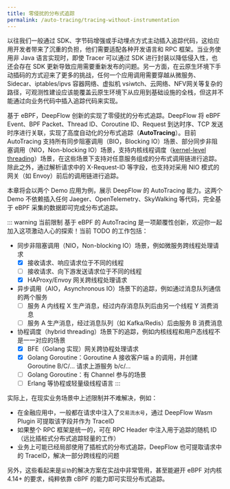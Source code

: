 ```yaml
---
title: 零侵扰的分布式追踪
permalink: /auto-tracing/tracing-without-instrumentation
---
```


以往我们一般通过 SDK、字节码增强或手动埋点方式主动插入追踪代码，这给应用开发者带来了沉重的负担，他们需要适配各种开发语言和 RPC 框架。当业务使用非 Java 语言实现时，即使 Tracer 可以通过 SDK 进行封装以降低侵入性，也还会存在 SDK 更新导致应用需要重新发布的问题。另一方面，在云原生环境下手动插码的方式迎来了更多的挑战，任何一个应用调用需要穿越从微服务、Sidecar、iptables/ipvs 容器网络、虚拟机 vsiwtch、云网络、NFV网关等复杂的路径，可观测性建设应该能覆盖云原生环境下从应用到基础设施的全栈，但这并不能通过向业务代码中插入追踪代码来实现。

基于 eBPF，DeepFlow 创新的实现了零侵扰的分布式追踪。DeepFlow 将 eBPF Event、BPF Packet、Thread ID、Coroutine ID、Request 到达时序、TCP 发送时序进行关联，实现了高度自动化的分布式追踪（**AutoTracing**）。目前 AutoTracing 支持所有同步阻塞调用（BIO，Blocking IO）场景、部分同步非阻塞调用（NIO，Non-blocking IO）场景，支持内核线程调度（[kernel-level threading](https://en.wikipedia.org/wiki/Thread_(computing))）场景，在这些场景下支持对任意服务组成的分布式调用链进行追踪。除此之外，通过解析请求中的 X-Request-ID 等字段，也支持对采用 NIO 模式的网关（如 Envoy）前后的调用链进行追踪。

本章将会以两个 Demo 应用为例，展示 DeepFlow 的 AutoTracing 能力。这两个 Demo 不依赖插入任何 Jaeger、OpenTelemetry、SkyWalking 等代码，完全基于 eBPF 采集的数据即可完成分布式追踪。

::: warning 当前限制
基于 eBPF 的 AutoTracing 是一项颠覆性创新，欢迎你一起加入这项激动人心的探索！当前 TODO 的工作包括：
- 同步非阻塞调用（NIO，Non-blocking IO）场景，例如微服务跨线程处理请求
  - [x] 接收请求、响应请求位于不同的线程
  - [ ] 接收请求、向下游发送请求位于不同的线程
  - [x] HAProxy/Envoy 网关跨线程处理请求
- 异步调用（AIO，Asynchronous IO）场景下的追踪，例如通过消息队列通信的两个服务
  - [ ] 服务 A 内线程 X 生产消息，经过内存消息队列后由另一个线程 Y 消费消息
  - [ ] 服务 A 生产消息，经过消息队列（如 Kafka/Redis）后由服务 B 消费消息
- 协程调度（hybrid threading）场景下的追踪，例如内核线程和用户态线程不是一一对应的场景
  - [x] BFE（Golang 实现）网关跨协程处理请求
  - [x] Golang Goroutine：Goroutine A 接收客户端 a 的调用，并创建 Goroutine B/C/... 请求上游服务 b/c/...
  - [ ] Golang Goroutine：有 Channel 参与的场景
  - [ ] Erlang 等协程或轻量级线程语言
:::

实际上，在现实业务场景中上述限制并不难解决，例如：
- 在金融应用中，一般都在请求中注入了`交易流水号`，通过 DeepFlow Wasm Plugin 可提取该字段并作为 TraceID
- 如果整个 RPC 框架是统一的，可在 RPC Header 中注入用于追踪的随机 ID（远比插桩式分布式追踪轻量的工作）
- 业务上可能已经局部使用了插桩式的分布式追踪，DeepFlow 也可提取请求中的 TraceID，解决一部分跨线程的问题

另外，这些看起来是`妥协`的解决方案在实战中非常管用，甚至能避开 eBPF 对内核 4.14+ 的要求，纯粹依靠 cBPF 的能力即可实现分布式追踪。
